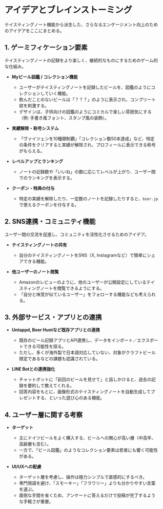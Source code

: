 # アイデアとブレインストーミング

テイスティングノート機能から派生した、さらなるエンゲージメント向上のためのアイデアをここにまとめる。

## 1. ゲーミフィケーション要素

テイスティングノートの記録をより楽しく、継続的なものにするためのゲーム的な仕組み。

- **Myビール図鑑 / コレクション機能**
  - ユーザーがテイスティングノートを記録したビールを、図鑑のようにコレクションしていく機能。
  - 飲んだことのないビールは「？？？」のように表示され、コンプリート欲を刺激する。
  - デザインは、子供向けの図鑑のようにコミカルで楽しい雰囲気にする（例: 手書き風フォント、スタンプ風の装飾）。

- **実績解除・称号システム**
  - 「ヴァイツェンを10種類制覇」「コレクション数50本達成」など、特定の条件をクリアすると実績が解除され、プロフィールに表示できる称号がもらえる。

- **レベルアップとランキング**
  - ノートの記録数や「いいね」の数に応じてレベルが上がり、ユーザー間でのランキングを表示する。

- **クーポン・特典の付与**
  - 特定の実績を解除したり、一定数のノートを記録したりすると、`bier.jp`で使えるクーポンを付与する。

## 2. SNS連携・コミュニティ機能

ユーザー間の交流を促進し、コミュニティを活性化させるためのアイデア。

- **テイスティングノートの共有**
  - 自分のテイスティングノートをSNS（X, Instagramなど）で簡単にシェアできる機能。

- **他ユーザーのノート閲覧**
  - Amazonのレビューのように、他のユーザーが公開設定にしているテイスティングノートを閲覧できるようにする。
  - 「自分と味覚が似ているユーザー」をフォローする機能なども考えられる。

## 3. 外部サービス・アプリとの連携

- **Untappd, Beer Huntなど既存アプリとの連携**
  - 既存のビール記録アプリとAPI連携し、データをインポート／エクスポートできる可能性を探る。
  - ただし、多くが海外製で日本語対応していない、対象がクラフトビール限定であるなどの課題も認識されている。

- **LINE Botとの連携強化**
  - チャットボットに「前回のビールを見せて」と話しかけると、過去の記録を要約して教えてくれる。
  - 回答内容をもとに、画像形式のテイスティングノートを自動生成してプレゼントする、といった遊び心のある機能。

## 4. ユーザー層に関する考察

- **ターゲット**
  - 主にドイツビールをよく購入する、ビールへの関心が高い層（中高年、高齢層も含む）。
  - 一方で、「ビール図鑑」のようなコレクション要素は若者にも響く可能性がある。

- **UI/UXへの配慮**
  - ターゲット層を考慮し、操作は極力シンプルで直感的にするべき。
  - 専門用語を避け、「スモーキー」「フラワリー」よりも分かりやすい言葉を選ぶ。
  - 面倒な手間を省くため、アンケートに答えるだけで投稿が完了するような手軽さが重要。
